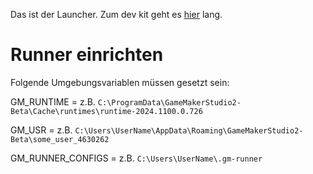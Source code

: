 Das ist der Launcher. Zum dev kit geht es [hier](https://github.com/Moolt/trash-galore-3-dev) lang.

# Runner einrichten
Folgende Umgebungsvariablen müssen gesetzt sein:

GM_RUNTIME = z.B. `C:\ProgramData\GameMakerStudio2-Beta\Cache\runtimes\runtime-2024.1100.0.726`

GM_USR = z.B. `C:\Users\UserName\AppData\Roaming\GameMakerStudio2-Beta\some_user_4630262`

GM_RUNNER_CONFIGS = z.B. `C:\Users\UserName\.gm-runner`